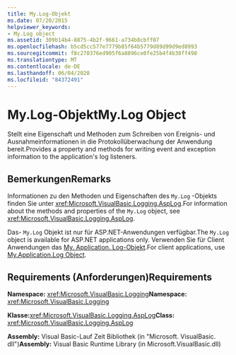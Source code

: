 ```yaml
---
title: My.Log-Objekt
ms.date: 07/20/2015
helpviewer_keywords:
- My.Log object
ms.assetid: 309b14b4-8875-4b2f-9661-a734b8cbff07
ms.openlocfilehash: b5cd5cc577e7779b85f64b5779d89d99d9ed8993
ms.sourcegitcommit: f8c270376ed905f6a8896ce0fe25b4f4b38ff498
ms.translationtype: MT
ms.contentlocale: de-DE
ms.lasthandoff: 06/04/2020
ms.locfileid: "84372491"
---
```

# <a name="mylog-object"></a><span data-ttu-id="99547-102">My.Log-Objekt</span><span class="sxs-lookup"><span data-stu-id="99547-102">My.Log Object</span></span>
<span data-ttu-id="99547-103">Stellt eine Eigenschaft und Methoden zum Schreiben von Ereignis- und Ausnahmeinformationen in die Protokollüberwachung der Anwendung bereit.</span><span class="sxs-lookup"><span data-stu-id="99547-103">Provides a property and methods for writing event and exception information to the application's log listeners.</span></span>  
  
## <a name="remarks"></a><span data-ttu-id="99547-104">Bemerkungen</span><span class="sxs-lookup"><span data-stu-id="99547-104">Remarks</span></span>  
 <span data-ttu-id="99547-105">Informationen zu den Methoden und Eigenschaften des `My.Log` -Objekts finden Sie unter <xref:Microsoft.VisualBasic.Logging.AspLog>.</span><span class="sxs-lookup"><span data-stu-id="99547-105">For information about the methods and properties of the `My.Log` object, see <xref:Microsoft.VisualBasic.Logging.AspLog>.</span></span>  
  
 <span data-ttu-id="99547-106">Das- `My.Log` Objekt ist nur für ASP.NET-Anwendungen verfügbar.</span><span class="sxs-lookup"><span data-stu-id="99547-106">The `My.Log` object is available for ASP.NET applications only.</span></span> <span data-ttu-id="99547-107">Verwenden Sie für Client Anwendungen das [My. Application. Log-Objekt](my-application-log-object.md).</span><span class="sxs-lookup"><span data-stu-id="99547-107">For client applications, use [My.Application.Log Object](my-application-log-object.md).</span></span>  
  
## <a name="requirements"></a><span data-ttu-id="99547-108">Requirements (Anforderungen)</span><span class="sxs-lookup"><span data-stu-id="99547-108">Requirements</span></span>  
 <span data-ttu-id="99547-109">**Namespace:** <xref:Microsoft.VisualBasic.Logging></span><span class="sxs-lookup"><span data-stu-id="99547-109">**Namespace:** <xref:Microsoft.VisualBasic.Logging></span></span>  
  
 <span data-ttu-id="99547-110">**Klasse:**<xref:Microsoft.VisualBasic.Logging.AspLog></span><span class="sxs-lookup"><span data-stu-id="99547-110">**Class:** <xref:Microsoft.VisualBasic.Logging.AspLog></span></span>  
  
 <span data-ttu-id="99547-111">**Assembly:** Visual Basic-Lauf Zeit Bibliothek (in "Microsoft. VisualBasic. dll")</span><span class="sxs-lookup"><span data-stu-id="99547-111">**Assembly:** Visual Basic Runtime Library (in Microsoft.VisualBasic.dll)</span></span>
